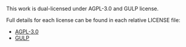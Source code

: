 This work is dual-licensed under AGPL-3.0 and GULP license.

Full details for each license can be found in each relative LICENSE file:
- [AGPL-3.0](./LICENSE.AGPL-3.0.md)
- [GULP](./LICENSE.GULP.md)
